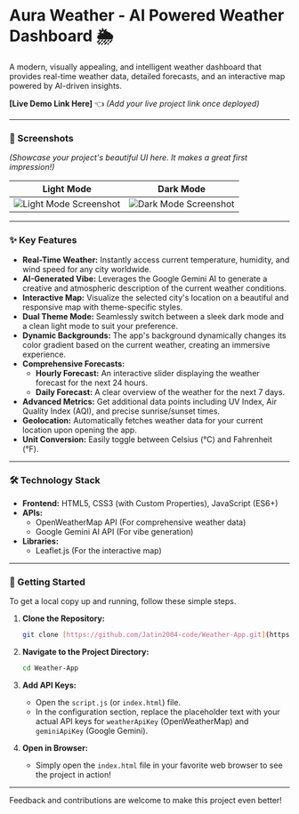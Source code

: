 # Aura Weather - AI Powered Weather Dashboard 🌦️

A modern, visually appealing, and intelligent weather dashboard that provides real-time weather data, detailed forecasts, and an interactive map powered by AI-driven insights.

**[Live Demo Link Here]** 👈 *(Add your live project link once deployed)*

---

### 📸 Screenshots

*(Showcase your project's beautiful UI here. It makes a great first impression!)*

| Light Mode | Dark Mode |
| :---: | :---: |
| ![Light Mode Screenshot](./Screenshot.jpg) | ![Dark Mode Screenshot](./Screenshot1.jpg) |

---

### ✨ Key Features

* **Real-Time Weather:** Instantly access current temperature, humidity, and wind speed for any city worldwide.
* **AI-Generated Vibe:** Leverages the Google Gemini AI to generate a creative and atmospheric description of the current weather conditions.
* **Interactive Map:** Visualize the selected city's location on a beautiful and responsive map with theme-specific styles.
* **Dual Theme Mode:** Seamlessly switch between a sleek dark mode and a clean light mode to suit your preference.
* **Dynamic Backgrounds:** The app's background dynamically changes its color gradient based on the current weather, creating an immersive experience.
* **Comprehensive Forecasts:**
    * **Hourly Forecast:** An interactive slider displaying the weather forecast for the next 24 hours.
    * **Daily Forecast:** A clear overview of the weather for the next 7 days.
* **Advanced Metrics:** Get additional data points including UV Index, Air Quality Index (AQI), and precise sunrise/sunset times.
* **Geolocation:** Automatically fetches weather data for your current location upon opening the app.
* **Unit Conversion:** Easily toggle between Celsius (°C) and Fahrenheit (°F).

---

### 🛠️ Technology Stack

* **Frontend:** HTML5, CSS3 (with Custom Properties), JavaScript (ES6+)
* **APIs:**
    * OpenWeatherMap API (For comprehensive weather data)
    * Google Gemini AI API (For vibe generation)
* **Libraries:**
    * Leaflet.js (For the interactive map)

---

### 🚀 Getting Started

To get a local copy up and running, follow these simple steps.

1.  **Clone the Repository:**
    ```bash
    git clone [https://github.com/Jatin2004-code/Weather-App.git](https://github.com/Jatin2004-code/Weather-App.git)
    ```
2.  **Navigate to the Project Directory:**
    ```bash
    cd Weather-App
    ```
3.  **Add API Keys:**
    * Open the `script.js` (or `index.html`) file.
    * In the configuration section, replace the placeholder text with your actual API keys for `weatherApiKey` (OpenWeatherMap) and `geminiApiKey` (Google Gemini).

4.  **Open in Browser:**
    * Simply open the `index.html` file in your favorite web browser to see the project in action!

---

Feedback and contributions are welcome to make this project even better!
